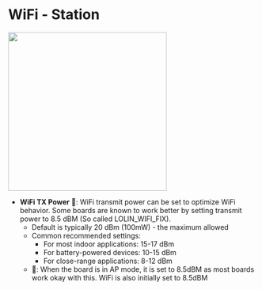 # WiFi - Station

<img width="320" src="https://github.com/user-attachments/assets/f9967bac-eb73-4bf1-bb34-690f4ff4b28c" />

* **WiFi TX Power** 🌙: WiFi transmit power can be set to optimize WiFi behavior. Some boards are known to work better by setting transmit power to 8.5 dBM (So called LOLIN_WIFI_FIX).
    * Default is typically 20 dBm (100mW) - the maximum allowed
    * Common recommended settings:
	    * For most indoor applications: 15-17 dBm
	    * For battery-powered devices: 10-15 dBm
	    * For close-range applications: 8-12 dBm
    * 🚨: When the board is in AP mode, it is set to 8.5dBM as most boards work okay with this. WiFi is also initially set to 8.5dBM
